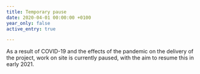 ```yaml
---
title: Temporary pause
date: 2020-04-01 00:00:00 +0100
year_only: false
active_entry: true

---
```

As a result of COVID-19 and the effects of the pandemic on the delivery of the project, work on site is currently paused, with the aim to resume this in early 2021.